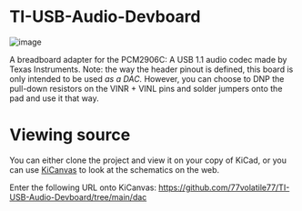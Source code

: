 # TI-USB-Audio-Devboard

![image](https://github.com/user-attachments/assets/69591e3a-e1f9-49be-9ee7-350d1a486bd9)



A breadboard adapter for the PCM2906C: A USB 1.1 audio codec made by Texas Instruments. Note: the way the header pinout is defined, this board is only intended to be used *as a DAC.* However, you can choose to DNP the pull-down resistors on the VINR + VINL pins and solder jumpers onto the pad and use it that way.

# Viewing source

You can either clone the project and view it on your copy of KiCad, or you can use [KiCanvas](https://kicanvas.org/) to look at the schematics on the web.

Enter the following URL onto KiCanvas: https://github.com/77volatile77/TI-USB-Audio-Devboard/tree/main/dac
